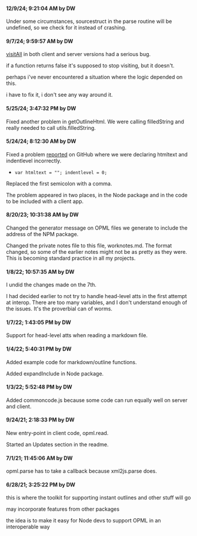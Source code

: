 #### 12/9/24; 9:21:04 AM by DW

Under some circumstances, sourcestruct in the parse routine will be undefined, so we check for it instead of crashing.

#### 9/7/24; 9:59:57 AM by DW

<a href="https://github.com/scripting/opmlPackage/blob/main/client/opml.js#L294">visitAll</a> in both client and server versions had a serious bug. 

if a function returns false it's supposed to stop visiting, but it doesn't. 

perhaps i've never encountered a situation where the logic depended on this. 

i have to fix it, i don't see any way around it. 

#### 5/25/24; 3:47:32 PM by DW

Fixed another problem in getOutlineHtml. We were calling filledString and really needed to call utils.filledString.

#### 5/24/24; 8:12:30 AM by DW

Fixed a problem <a href="https://github.com/scripting/opmlPackage/issues/12">reported</a> on GitHub where we were declaring htmltext and indentlevel incorrectly. 

* `var htmltext = ""; indentlevel = 0;`

Replaced the first semicolon with a comma. 

The problem appeared in two places, in the Node package and in the code to be included with a client app.

#### 8/20/23; 10:31:38 AM by DW

Changed the generator message on OPML files we generate to include the address of the NPM package.

Changed the private notes file to this file, worknotes.md. The format changed, so some of the earlier notes might not be as pretty as they were. This is becoming standard practice in all my projects.

#### 1/8/22; 10:57:35 AM by DW

I undid the changes made on the 7th. 

I had decided earlier to not try to handle head-level atts in the first attempt at interop. There are too many variables, and I don't understand enough of the issues. It's the proverbial can of worms.

#### 1/7/22; 1:43:05 PM by DW

Support for head-level atts when reading a markdown file.

#### 1/4/22; 5:40:31 PM by DW

Added example code for markdown/outline functions.

Added expandInclude in Node package. 

#### 1/3/22; 5:52:48 PM by DW

Added commoncode.js because some code can run equally well on server and client. 

#### 9/24/21; 2:18:33 PM by DW

New entry-point in client code, opml.read. 

Started an Updates section in the readme. 

#### 7/1/21; 11:45:06 AM by DW

opml.parse has to take a callback because xml2js.parse does.

#### 6/28/21; 3:25:22 PM by DW

this is where the toolkit for supporting instant outlines and other stuff will go

may incorporate features from other packages

the idea is to make it easy for Node devs to support OPML in an interoperable way

